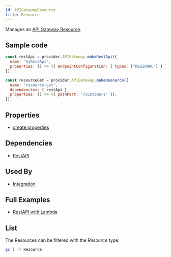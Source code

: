 ```yaml
---
id: APIGatewayResource
title: Resource
---
```


Manages an [API Gateway Resource](https://console.aws.amazon.com/apigateway/main/apis).

## Sample code

```js
const restApi = provider.APIGateway.makeRestApi({
  name: "myRestApi",
  properties: () => ({ endpointConfiguration: { types: ["REGIONAL"] } }),
});

const resourceGet = provider.APIGateway.makeResource({
  name: "resource-get",
  dependencies: { restApi },
  properties: () => ({ pathPart: "/customers" }),
});
```

## Properties

- [create properties](https://docs.aws.amazon.com/AWSJavaScriptSDK/latest/AWS/APIGateway.html#createResource-property)

## Dependencies

- [RestAPI](./RestAPI)

## Used By

- [Integration](./Integration)

## Full Examples

- [RestAPI with Lambda](https://github.com/grucloud/grucloud/tree/main/examples/aws/api-gateway/restapi-lambda)

## List

The Resources can be filtered with the _Resource_ type:

```sh
gc l -t Resource
```

```txt

```
